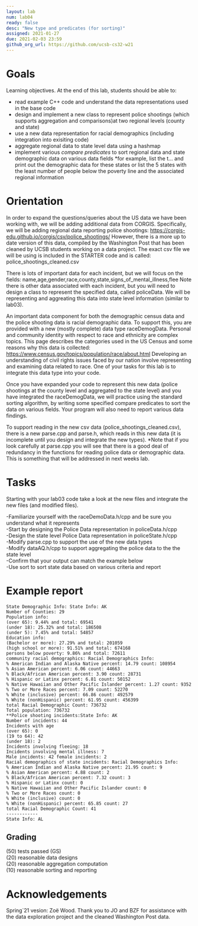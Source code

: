 ```yaml
---
layout: lab
num: lab04	
ready: false
desc: "New type and predicates (for sorting)"
assigned: 2021-01-27 
due: 2021-02-03 23:59
github_org_url: https://github.com/ucsb-cs32-w21
---
```


Goals
=====

Learning objectives. At the end of this lab, students should be able to:

- read example C++ code and understand the data representations used in the base code
- design and implement a new class to represent police shootings (which supports aggregation and comparisons)at two regional levels (county and state)
- use a new data representation for racial demographics (including integration into exisiting code)
- aggregate regional data to state level data using a hashmap
- implement various *compare predicates* to sort regional data and state demographic data on various data fields 
*for example, list the t... and print out the demographic data for these states or list the 5 states with the least number of people below the poverty line and the associated regional information


Orientation
============
In order to expand the questions/queries about the US data we have been working with, we will be adding additional data from CORGIS. Specifically, we will be adding regional data reporting police shootings: https://corgis-edu.github.io/corgis/csv/police_shootings/ However, there is a more up to date version of this data, compiled by the Washington Post that has been cleaned by UCSB students working on a data project.  The exact csv file we will be using is included in the STARTER code and is called: police_shootings_cleaned.csv

There is lots of important data for each incident, but we will focus on the fields:
name,age,gender,race,county,state,signs_of_mental_illness,flee
Note there is other data associated with each incident, but you will need to design a class to represent the specified data, called policeData.  We will be representing and aggreating this data into state level information (similar to lab03).  

An important data component for both the demographic census data and the police shooting data is racial demographic data.  To support this, you are provided with a new (mostly complete) data type raceDemogData.  Personal and community identity with respect to race and ethnicity are complex topics.  This page describes the categories used in the US Census and some reasons why this data is collected: https://www.census.gov/topics/population/race/about.html  Developing an understanding of civil rights issues faced by our nation involve representing and examining data related to race.  One of your tasks for this lab is to integrate this data type into your code.

Once you have expanded your code to represent this new data (police shootings at the county level and aggregated to the state level) and you have integrated the raceDemogData, we will practice using the standard sorting algorithm, by writing some specified compare predicates to sort the data on various fields.  Your program will also need to report various data findings.

To support reading in the new csv data (police_shootings_cleaned.csv), there is a new parse.cpp and parse.h, which reads in this new data (it is incomplete until you design and integrate the new types).  *Note that if you look carefully at parse.cpp you will see that there is a good deal of redundancy in the functions for reading police data or demographic data. This is something that will be addressed in next weeks lab.

Tasks
============
Starting with your lab03 code take a look at the new files and integrate the new files (and modified files).  
<p>
-Familiarize yourself with the raceDemoData.h/cpp and be sure you understand what it represents<br>
-Start by designing the Police Data representation in policeData.h/cpp<br>
-Design the state level Police Data representation in policeState.h/cpp<br>
-Modify parse.cpp to support the use of the new data types<br>
-Modify dataAQ.h/cpp to support aggregating the police data to the the state level<br>
-Confirm that your output can match the example below<br>
-Use sort to sort state data based on various criteria and report<br>

Example report
============
```
State Demographic Info: State Info: AK
Number of Counties: 29
Population info: 
(over 65): 9.44% and total: 69541
(under 18): 25.32% and total: 186508
(under 5): 7.45% and total: 54857
Education info: 
(Bachelor or more): 27.29% and total: 201059
(high school or more): 91.51% and total: 674168
persons below poverty: 9.86% and total: 72611
community racial demographics: Racial Demographics Info: 
% American Indian and Alaska Native percent: 14.79 count: 108954
% Asian American percent: 6.06 count: 44663
% Black/African American percent: 3.90 count: 28731
% Hispanic or Latinx percent: 6.81 count: 50152
% Native Hawaiian and Other Pacific Islander percent: 1.27 count: 9352
% Two or More Races percent: 7.09 count: 52270
% White (inclusive) percent: 66.86 count: 492579
% White (nonHispanic) percent: 61.95 count: 456399
total Racial Demographic Count: 736732
Total population: 736732
**Police shooting incidents:State Info: AK
Number of incidents: 44
Incidents with age 
(over 65): 0
(19 to 64): 42
(under 18): 2
Incidents involving fleeing: 18
Incidents involving mental illness: 7
Male incidents: 42 female incidents: 2
Racial demographics of state incidents: Racial Demographics Info: 
% American Indian and Alaska Native percent: 21.95 count: 9
% Asian American percent: 4.88 count: 2
% Black/African American percent: 7.32 count: 3
% Hispanic or Latinx count: 0
% Native Hawaiian and Other Pacific Islander count: 0
% Two or More Races count: 0
% White (inclusive) count: 0
% White (nonHispanic) percent: 65.85 count: 27
total Racial Demographic Count: 41
------------
State Info: AL
```

Grading
-----------------------
(50) tests passed (GS)<br>
(20) reasonable data designs<br>
(20) reasonable aggregation computation<br>
(10) reasonable sorting and reporting<br>


Acknowledgements
================

Spring`21 vesion: Zoë Wood.  Thank you to JO and BZF for assistance with the data exploration project and the cleaned Washington Post data.

